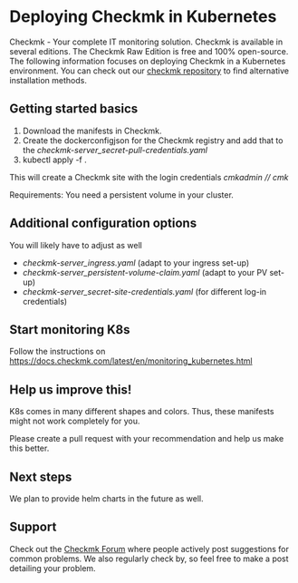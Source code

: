 # Deploying Checkmk in Kubernetes 

Checkmk - Your complete IT monitoring solution. Checkmk is available in several editions. The Checkmk Raw Edition is free and 100% open-source. The following information focuses on deploying Checkmk in a Kubernetes environment. You can check out our [checkmk repository] to find alternative installation methods.



## Getting started basics
1) Download the manifests in Checkmk. 
2) Create the dockerconfigjson for the Checkmk registry and add that to the _checkmk-server_secret-pull-credentials.yaml_
3) kubectl apply -f .

This will create a Checkmk site with the login credentials _cmkadmin // cmk_

Requirements: You need a persistent volume in your cluster.

## Additional configuration options
You will likely have to adjust as well 
- _checkmk-server_ingress.yaml_ (adapt to your ingress set-up)
- _checkmk-server_persistent-volume-claim.yaml_ (adapt to your PV set-up)
- _checkmk-server_secret-site-credentials.yaml_ (for different log-in credentials)

## Start monitoring K8s
Follow the instructions on https://docs.checkmk.com/latest/en/monitoring_kubernetes.html

## Help us improve this!
K8s comes in many different shapes and colors. Thus, these manifests might not work completely for you.

Please create a pull request with your recommendation and help us make this better.

## Next steps
We plan to provide helm charts in the future as well. 

## Support
Check out the [Checkmk Forum] where people actively post suggestions for common problems. We also regularly check by, so feel free to make a post detailing your problem. 

[checkmk repository]: https://github.com/tribe29/checkmk
[Checkmk Forum]: https://forum.checkmk.com/

